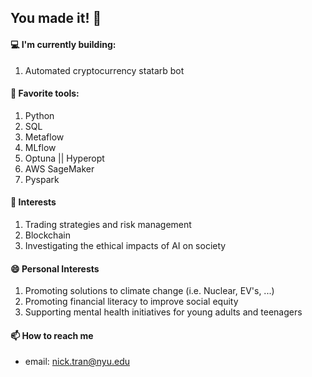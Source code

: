 ## You made it! 👋

#### 💻 I'm currently building:
1. Automated cryptocurrency statarb bot

#### 🔨 Favorite tools: 
1. Python
2. SQL
3. Metaflow
4. MLflow
5. Optuna || Hyperopt
6. AWS SageMaker
7. Pyspark 

#### 🌱  Interests
1. Trading strategies and risk management
2. Blockchain
3. Investigating the ethical impacts of AI on society

#### 😄 Personal Interests
1. Promoting solutions to climate change (i.e. Nuclear, EV's, ...) 
2. Promoting financial literacy to improve social equity
3. Supporting mental health initiatives for young adults and teenagers

#### 📫 How to reach me
- email: nick.tran@nyu.edu
<!--
**trannolis/trannolis** is a ✨ _special_ ✨ repository because its `README.md` (this file) appears on your GitHub profile.

Here are some ideas to get you started:

- 🔭 I’m currently working on ...
- 🌱 I’m currently learning ...
- 👯 I’m looking to collaborate on ...
- 🤔 I’m looking for help with ...
- 💬 Ask me about ...
- 📫 How to reach me: ...
- 😄 Pronouns: ...
- ⚡ Fun fact: ...
-->
